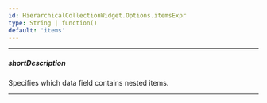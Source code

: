 ```yaml
---
id: HierarchicalCollectionWidget.Options.itemsExpr
type: String | function()
default: 'items'
---
```

---
##### shortDescription
Specifies which data field contains nested items.

---
